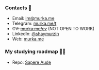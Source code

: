 ### Contacts 💬
- Email: im@murka.me
- Telegram: [murka.me/t](https://murka.me/t)
- ~~CV: [murka.me/cv](https://murka.me/cv)~~ (NOT OPEN TO WORK)
- LinkedIn: [@shaymurzin](https://www.linkedin.com/in/shaymurzin/)
- Web: [murka.me](https://murka.me)

### My studying roadmap 👨‍🎓
- Repo: [Sapere Aude](https://github.com/murka/sapereaude)

